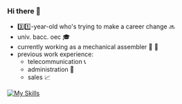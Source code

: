 ### Hi there 👋

<!--
**rdominkovic/rdominkovic** is a ✨ _special_ ✨ repository because its `README.md` (this file) appears on your GitHub profile.

Here are some ideas to get you started:

- 🔭 I’m currently working on ...
- 🌱 I’m currently learning ...
- 👯 I’m looking to collaborate on ...
- 🤔 I’m looking for help with ...
- 💬 Ask me about ...
- 📫 How to reach me: ...
- 😄 Pronouns: ...
- ⚡ Fun fact: ...
-->

- :three::one:-year-old who's trying to make a career change  :soon:
- univ. bacc. oec :mortar_board:
- currently working as a mechanical assembler :wrench: :nut_and_bolt:
- previous work experience: <ul>
                              <li> telecommunication  :telephone_receiver: </li>
                              <li> administration  :bookmark_tabs: </li>
                              <li> sales :chart_with_upwards_trend: </li>
                            </ul>





[![My Skills](https://skills.thijs.gg/icons?i=html,css,js,express,nodejs,mongodb)](https://skills.thijs.gg)
